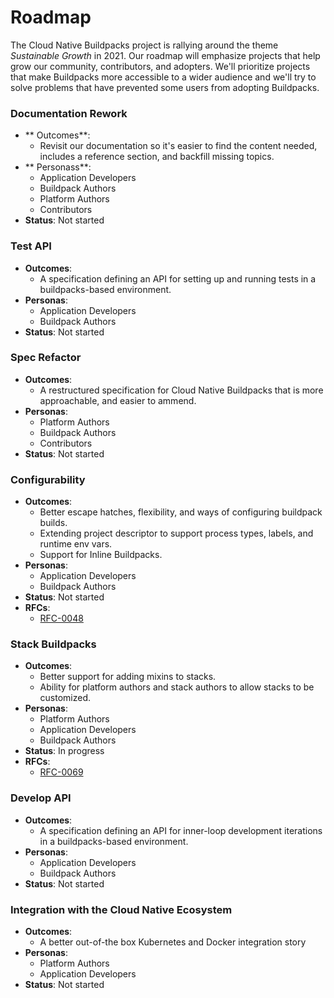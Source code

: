 # Roadmap

The Cloud Native Buildpacks project is rallying around the theme *Sustainable Growth* in 2021. 
Our roadmap will emphasize projects that help grow our community, contributors, and adopters. 
We'll prioritize projects that make Buildpacks more accessible to a wider audience and we'll try to solve problems that have prevented some users from adopting Buildpacks.
### Documentation Rework
- ** Outcomes**:
  - Revisit our documentation so it's easier to find the content needed, includes a reference section, and backfill missing topics.
- ** Personass**:
  - Application Developers
  - Buildpack Authors
  - Platform Authors
  - Contributors
- **Status**: Not started

### Test API
- **Outcomes**: 
  - A specification defining an API for setting up and running tests in a buildpacks-based environment.
- **Personas**:
  - Application Developers
  - Buildpack Authors
- **Status**: Not started

### Spec Refactor
- **Outcomes**: 
  - A restructured specification for Cloud Native Buildpacks that is more approachable, and easier to ammend.
- **Personas**:
  - Platform Authors
  - Buildpack Authors
  - Contributors
- **Status**: Not started

### Configurability
- **Outcomes**: 
  - Better escape hatches, flexibility, and ways of configuring buildpack builds. 
  - Extending project descriptor to support process types, labels, and runtime env vars.
  - Support for Inline Buildpacks.
- **Personas**:
  - Application Developers
  - Buildpack Authors
- **Status**: Not started
- **RFCs**:
  - [RFC-0048](https://github.com/buildpacks/rfcs/blob/main/text/0048-inline-buildpack.md)

### Stack Buildpacks
- **Outcomes**: 
  - Better support for adding mixins to stacks.
  - Ability for platform authors and stack authors to allow stacks to be customized.
- **Personas**:
  - Platform Authors
  - Application Developers
  - Buildpack Authors
- **Status**: In progress
- **RFCs**:
    - [RFC-0069](https://github.com/buildpacks/rfcs/blob/main/text/0069-stack-buildpacks.md)

### Develop API
- **Outcomes**:
  - A specification defining an API for inner-loop development iterations in a buildpacks-based environment.
- **Personas**:
  - Application Developers
  - Buildpack Authors
- **Status**: Not started

### Integration with the Cloud Native Ecosystem
- **Outcomes**: 
  - A better out-of-the box Kubernetes and Docker integration story
- **Personas**:
  - Platform Authors
  - Application Developers
- **Status**: Not started
